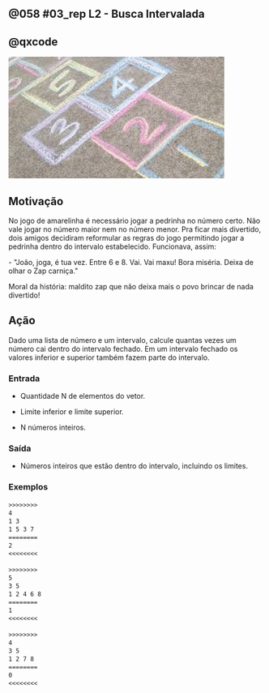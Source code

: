 ## @058 #03_rep L2 - Busca Intervalada
## @qxcode

![](__capa.jpg)

## Motivação

No jogo de amarelinha é necessário jogar a pedrinha no número certo. Não vale jogar no número maior nem no número menor. Pra ficar mais divertido, dois amigos decidiram reformular as regras do jogo permitindo jogar a pedrinha dentro do intervalo estabelecido. Funcionava, assim:  
  
\- "João, joga, é tua vez. Entre 6 e 8. Vai. Vai maxu! Bora miséria. Deixa de olhar o Zap carniça."  
  
Moral da história: maldito zap que não deixa mais o povo brincar de nada divertido!  

## Ação

Dado uma lista de número e um intervalo, calcule quantas vezes um número cai dentro do intervalo fechado. Em um intervalo fechado os valores inferior e superior também fazem parte do intervalo.  

### Entrada

*   Quantidade N de elementos do vetor.
*   Limite inferior e limite superior.

*   N números inteiros.

### Saída

*   Números inteiros que estão dentro do intervalo, incluindo os limites.

### Exemplos

```
>>>>>>>>
4
1 3
1 5 3 7
========
2
<<<<<<<<

>>>>>>>>
5
3 5
1 2 4 6 8
========
1
<<<<<<<<

>>>>>>>>
4
3 5
1 2 7 8
========
0
<<<<<<<<
```

#

<!---

>>>>>>>>
4
3 5
1 2 3 4
========
2
<<<<<<<<


>>>>>>>>
6
4 8
1 4 2 7 9 3
========
2
<<<<<<<<


>>>>>>>>
10
-2 2
-4 -6 -2 -1 0 1 2 3 4 5
========
5
<<<<<<<<

--->